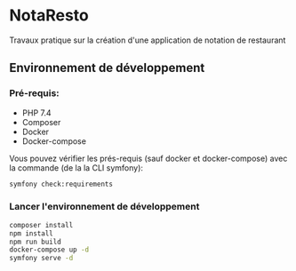 # NotaResto

Travaux pratique sur la création d'une application de notation de restaurant

## Environnement de développement

### Pré-requis:

* PHP 7.4
* Composer
* Docker
* Docker-compose

Vous pouvez vérifier les prés-requis (sauf docker et docker-compose) avec la commande (de la la CLI symfony):

```bash
symfony check:requirements
```

### Lancer l'environnement de développement

```bash
composer install
npm install
npm run build
docker-compose up -d
symfony serve -d
```